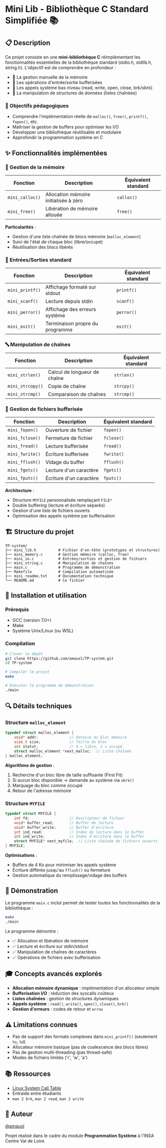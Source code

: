 # Mini Lib - Bibliothèque C Standard Simplifiée 📚

## 📋 Description

Ce projet consiste en une **mini-bibliothèque C** réimplémentant les fonctionnalités essentielles de la bibliothèque standard (stdio.h, stdlib.h, string.h). L'objectif est de comprendre en profondeur :

- 🧠 La gestion manuelle de la mémoire
- 📂 Les opérations d'entrée/sortie bufferisées
- 🔧 Les appels système bas niveau (read, write, open, close, brk/sbrk)
- 💾 La manipulation de structures de données (listes chaînées)

### 🎯 Objectifs pédagogiques

- Comprendre l'implémentation réelle de `malloc()`, `free()`, `printf()`, `fopen()`, etc.
- Maîtriser la gestion de buffers pour optimiser les I/O
- Développer une bibliothèque réutilisable et modulaire
- Approfondir la programmation système en C

## ✨ Fonctionnalités implémentées

### 🧩 Gestion de la mémoire

| Fonction | Description | Équivalent standard |
|----------|-------------|---------------------|
| `mini_calloc()` | Allocation mémoire initialisée à zéro | `calloc()` |
| `mini_free()` | Libération de mémoire allouée | `free()` |

**Particularités** :
- Gestion d'une liste chaînée de blocs mémoire (`malloc_element`)
- Suivi de l'état de chaque bloc (libre/occupé)
- Réutilisation des blocs libérés

### 📝 Entrées/Sorties standard

| Fonction | Description | Équivalent standard |
|----------|-------------|---------------------|
| `mini_printf()` | Affichage formaté sur stdout | `printf()` |
| `mini_scanf()` | Lecture depuis stdin | `scanf()` |
| `mini_perror()` | Affichage des erreurs système | `perror()` |
| `mini_exit()` | Terminaison propre du programme | `exit()` |

### 🔤 Manipulation de chaînes

| Fonction | Description | Équivalent standard |
|----------|-------------|---------------------|
| `mini_strlen()` | Calcul de longueur de chaîne | `strlen()` |
| `mini_strcopy()` | Copie de chaîne | `strcpy()` |
| `mini_strcmp()` | Comparaison de chaînes | `strcmp()` |

### 📂 Gestion de fichiers bufferisée

| Fonction | Description | Équivalent standard |
|----------|-------------|---------------------|
| `mini_fopen()` | Ouverture de fichier | `fopen()` |
| `mini_fclose()` | Fermeture de fichier | `fclose()` |
| `mini_fread()` | Lecture bufferisée | `fread()` |
| `mini_fwrite()` | Écriture bufferisée | `fwrite()` |
| `mini_fflush()` | Vidage du buffer | `fflush()` |
| `mini_fgetc()` | Lecture d'un caractère | `fgetc()` |
| `mini_fputc()` | Écriture d'un caractère | `fputc()` |

**Architecture** :
- Structure `MYFILE` personnalisée remplaçant `FILE*`
- Double buffering (lecture et écriture séparés)
- Gestion d'une liste de fichiers ouverts
- Optimisation des appels système par bufferisation

## 🏗️ Structure du projet

```
TP-system/
├── mini_lib.h          # Fichier d'en-tête (prototypes et structures)
├── mini_memory.c       # Gestion mémoire (calloc, free)
├── mini_io.c           # Entrées/sorties et gestion de fichiers
├── mini_string.c       # Manipulation de chaînes
├── main.c              # Programme de démonstration
├── Makefile            # Compilation automatisée
├── mini_readme.txt     # Documentation technique
└── README.md           # Ce fichier
```

## 🚀 Installation et utilisation

### Prérequis

- GCC (version 7.0+)
- Make
- Système Unix/Linux (ou WSL)

### Compilation

```bash
# Cloner le dépôt
git clone https://github.com/amauol/TP-system.git
cd TP-system

# Compiler le projet
make

# Exécuter le programme de démonstration
./main
```

## 🔍 Détails techniques

### Structure `malloc_element`

```c
typedef struct malloc_element {
    void* addr;              // Adresse du bloc mémoire
    size_t size;             // Taille du bloc
    int statut;              // 0 = libre, 1 = occupé
    struct malloc_element *next_malloc;  // Liste chaînée
} malloc_element;
```

**Algorithme de gestion** :
1. Recherche d'un bloc libre de taille suffisante (First Fit)
2. Si aucun bloc disponible → demande au système via `sbrk()`
3. Marquage du bloc comme occupé
4. Retour de l'adresse mémoire

### Structure `MYFILE`

```c
typedef struct MYFILE {
    int fd;                  // Descripteur de fichier
    void* buffer_read;       // Buffer de lecture
    void* buffer_write;      // Buffer d'écriture
    int ind_read;            // Index de lecture dans le buffer
    int ind_write;           // Index d'écriture dans le buffer
    struct MYFILE* next_myfile;  // Liste chaînée de fichiers ouverts
} MYFILE;
```

**Optimisations** :
- Buffers de 4 Ko pour minimiser les appels système
- Écriture différée jusqu'au `fflush()` ou fermeture
- Gestion automatique du remplissage/vidage des buffers

## 🧪 Démonstration

Le programme `main.c` inclut permet de tester toutes les fonctionnalités de la bibliothèque :

```bash
make
./main
```

Le programme démontre :
- ✅ Allocation et libération de mémoire
- ✅ Lecture et écriture sur stdin/stdout
- ✅ Manipulation de chaînes de caractères
- ✅ Opérations de fichiers avec bufferisation

## 🎓 Concepts avancés explorés

- **Allocation mémoire dynamique** : implémentation d'un allocateur simple
- **Bufferisation I/O** : réduction des syscalls coûteux
- **Listes chaînées** : gestion de structures dynamiques
- **Appels système** : `read()`, `write()`, `open()`, `close()`, `brk()`
- **Gestion d'erreurs** : codes de retour et `errno`

## ⚠️ Limitations connues

- Pas de support des formats complexes dans `mini_printf()` (seulement `%s`, `%d`)
- Allocateur mémoire basique (pas de coalescence des blocs libres)
- Pas de gestion multi-threading (pas thread-safe)
- Modes de fichiers limités ('r', 'w', 'a')



## 📚 Ressources

- [Linux System Call Table](https://chromium.googlesource.com/chromiumos/docs/+/master/constants/syscalls.md)
- Entraide entre étudiants
- `man 2 brk`, `man 2 read`, `man 2 write`

## 👤 Auteur

[@amauol](https://github.com/amauol)

Projet réalisé dans le cadre du module **Programmation Système** à l'INSA Centre Val de Loire.

